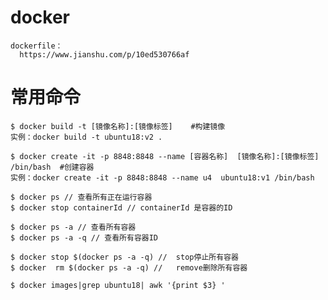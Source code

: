 # docker
    dockerfile：
      https://www.jianshu.com/p/10ed530766af


# 常用命令
    $ docker build -t [镜像名称]:[镜像标签]    #构建镜像
    实例：docker build -t ubuntu18:v2 .

    $ docker create -it -p 8848:8848 --name [容器名称]  [镜像名称]:[镜像标签] /bin/bash  #创建容器
    实例：docker create -it -p 8848:8848 --name u4  ubuntu18:v1 /bin/bash

    $ docker ps // 查看所有正在运行容器
    $ docker stop containerId // containerId 是容器的ID

    $ docker ps -a // 查看所有容器
    $ docker ps -a -q // 查看所有容器ID

    $ docker stop $(docker ps -a -q) //  stop停止所有容器
    $ docker  rm $(docker ps -a -q) //   remove删除所有容器

    $ docker images|grep ubuntu18| awk '{print $3} '
